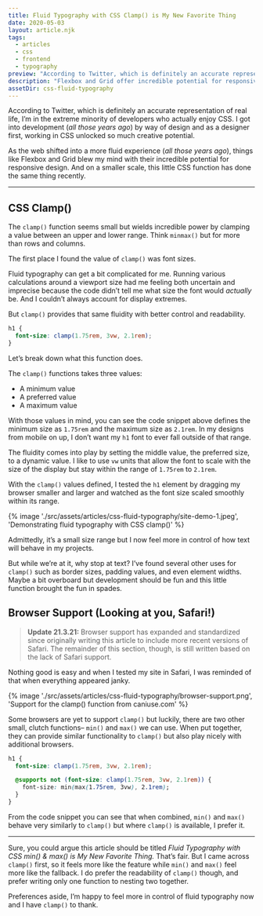 ```yaml
---
title: Fluid Typography with CSS Clamp() is My New Favorite Thing
date: 2020-05-03
layout: article.njk
tags:
  - articles
  - css
  - frontend
  - typography
preview: "According to Twitter, which is definitely an accurate representation of real life, I’m in the extreme minority of developers who actually enjoy CSS. I got into development (*all those years ago*) by way of design and as a designer first, working in CSS unlocked so much creative potential."
description: "Flexbox and Grid offer incredible potential for responsive design and this little CSS function does the same."
assetDir: css-fluid-typography
---
```


According to Twitter, which is definitely an accurate representation of real life, I’m in the extreme minority of developers who actually enjoy CSS. I got into development (_all those years ago_) by way of design and as a designer first, working in CSS unlocked so much creative potential.

As the web shifted into a more fluid experience (_all those years ago_), things like Flexbox and Grid blew my mind with their incredible potential for responsive design. And on a smaller scale, this little CSS function has done the same thing recently.

---

## CSS Clamp()

The `clamp()` function seems small but wields incredible power by clamping a value between an upper and lower range. Think `minmax()` but for more than rows and columns.

The first place I found the value of `clamp()` was font sizes.

Fluid typography can get a bit complicated for me. Running various calculations around a viewport size had me feeling both uncertain and imprecise because the code didn’t tell me what size the font would _actually_ be. And I couldn’t always account for display extremes.

But `clamp()` provides that same fluidity with better control and readability.

```css
h1 {
  font-size: clamp(1.75rem, 3vw, 2.1rem);
}
```

Let’s break down what this function does.

The `clamp()` functions takes three values:

- A minimum value
- A preferred value
- A maximum value

With those values in mind, you can see the code snippet above defines the minimum size as `1.75rem` and the maximum size as `2.1rem`. In my designs from mobile on up, I don’t want my `h1` font to ever fall outside of that range.

The fluidity comes into play by setting the middle value, the preferred size, to a dynamic value. I like to use `vw` units that allow the font to scale with the size of the display but stay within the range of `1.75rem` to `2.1rem`.

With the `clamp()` values defined, I tested the `h1` element by dragging my browser smaller and larger and watched as the font size scaled smoothly within its range.

{% image './src/assets/articles/css-fluid-typography/site-demo-1.jpeg', 'Demonstrating fluid typography with CSS clamp()' %}

Admittedly, it’s a small size range but I now feel more in control of how text will behave in my projects.

But while we’re at it, why stop at text? I’ve found several other uses for `clamp()` such as border sizes, padding values, and even element widths. Maybe a bit overboard but development should be fun and this little function brought the fun in spades.

## Browser Support (Looking at you, Safari!)

> **Update 21.3.21:** Browser support has expanded and standardized since originally writing this article to include more recent versions of Safari. The remainder of this section, though, is still written based on the lack of Safari support.

Nothing good is easy and when I tested my site in Safari, I was reminded of that when everything appeared janky.

{% image './src/assets/articles/css-fluid-typography/browser-support.png', 'Support for the clamp() function from caniuse.com' %}

Some browsers are yet to support `clamp()` but luckily, there are two other small, clutch functions– `min()` and `max()` we can use. When put together, they can provide similar functionality to `clamp()` but also play nicely with additional browsers.

```css
h1 {
  font-size: clamp(1.75rem, 3vw, 2.1rem);

  @supports not (font-size: clamp(1.75rem, 3vw, 2.1rem)) {
    font-size: min(max(1.75rem, 3vw), 2.1rem);
  }
}
```

From the code snippet you can see that when combined, `min()` and `max()` behave very similarly to `clamp()` but where `clamp()` is available, I prefer it.

---

Sure, you could argue this article should be titled _Fluid Typography with CSS min() & max() is My New Favorite Thing._ That’s fair. But I came across `clamp()` first, so it feels more like the feature while `min()` and `max()` feel more like the fallback. I do prefer the readability of `clamp()` though, and prefer writing only one function to nesting two together.

Preferences aside, I’m happy to feel more in control of fluid typography now and I have `clamp()` to thank.
